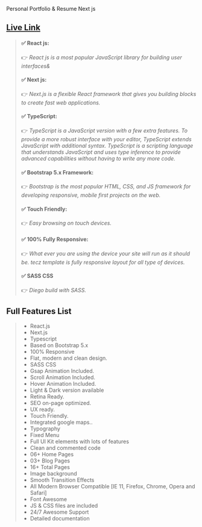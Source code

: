 
Personal Portfolio & Resume Next js


## [Live Link]()


> #### ✅ React js:
> 👉 *React js is a most popular JavaScript library for building user interfaces&*
>
> #### ✅ Next js:
> 👉 *Next.js is a flexible React framework that gives you building blocks to create fast web applications.*
>
> #### ✅ TypeScript:
>  👉 *TypeScript is a JavaScript version with a few extra features. To provide a more robust interface with your editor, TypeScript extends JavaScript with additional syntax. TypeScript is a scripting language that understands JavaScript and uses type inference to provide advanced capabilities without having to write any more code.*
>
> #### ✅ Bootstrap 5.x Framework:
>  👉 *Bootstrap is the most popular HTML, CSS, and JS framework for developing responsive, mobile first projects on the web.*
>
> #### ✅ Touch Friendly:
>  👉 *Easy browsing on touch devices.*
>
> #### ✅ 100% Fully Responsive:
>  👉 *What ever you are using the device your site will run as it should be. tecz template is fully responsive layout for all type of devices.*
>
> #### ✅ SASS CSS
>  👉 *Diego build with SASS.*



## Full Features List

> - React.js <br />
> - Next.js <br />
> - Typescript <br />
> - Based on Bootstrap 5.x <br />
> - 100% Responsive <br />
> - Flat, modern and clean design. <br />
> - SASS CSS <br />
> - Gsap Animation Included. <br />
> - Scroll Animation Included. <br />
> - Hover Animation Included. <br />
> - Light & Dark version available <br />
> - Retina Ready. <br />
> - SEO on-page optimized. <br />
> - UX ready. <br />
> - Touch Friendly. <br />
> - Integrated google maps.. <br />
> - Typography  <br />
> - Fixed Menu <br />
> - Full UI Kit elements with lots of features <br />
> - Clean and commented code <br />
> - 06+ Home Pages <br />
> - 03+ Blog Pages <br />
> - 16+ Total Pages <br />
> - Image background <br />
> - Smooth Transition Effects <br />
> - All Modern Browser Compatible [IE 11, Firefox, Chrome, Opera and Safari] <br />
> - Font Awesome <br />
> - JS & CSS files are included <br />
> - 24/7 Awesome Support <br />
> - Detailed documentation <br />




